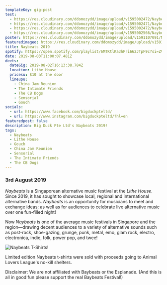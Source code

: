 ```yaml
---
templateKey: gig-post
test:
  - https://res.cloudinary.com/ddomozydd/image/upload/v1595002472/Naybeats/Naybeats_hrzjbu.jpg
  - https://res.cloudinary.com/ddomozydd/image/upload/v1595002471/Naybeats/Naybeats3_ssvjtg.jpg
  - https://res.cloudinary.com/ddomozydd/image/upload/v1595002472/Naybeats/Naybeats2_vdabsq.jpg
  - https://res.cloudinary.com/ddomozydd/image/upload/v1595002566/Naybeats/Naybeats4_vm8knb.jpg
poster: https://res.cloudinary.com/ddomozydd/image/upload/v1591107091/Naybeats/naybeat_hmhdyg.jpg
featuredimageo: https://res.cloudinary.com/ddomozydd/image/upload/v1591107091/Naybeats/naybeat_hmhdyg.jpg
title: Naybeats 2019
spotify: https://open.spotify.com/playlist/6MTKtlKa3hPri662JTpF9c?si=ZVj-fFNbTyKsPzc7z3pNWA
date: 2019-08-03T11:00:07.481Z
deets:
  dateGig: 2019-08-02T16:13:38.784Z
  location: Lithe House
  pricesu: $10 at the door
  lineupu:
    - China Jam Reunion
    - The Intimate Friends
    - The CB Dogs
    - Sensorial
    - Gouch
socials:
  - url: https://www.facebook.com/bigduckpteltd/
  - url: https://www.instagram.com/bigduckpteltd/?hl=en
featuredpost: false
description: Big Duck Pte Ltd's Naybeats 2019!
tags:
  - Naybeats
  - Lithe House
  - Gouch
  - China Jam Reunion
  - Sensorial
  - The Intimate Friends
  - The CB Dogs
---
```

### 3rd August 2019

*Naybeats* is a Singaporean alternative music festival at the *Lithe House*. Since 2019, it has sought to showcase local, regional and international alternative bands. *Naybeats* is an opportunity for musicians to meet and exchange ideas; as well as for audiences to celebrate live alternative music over one fun-filled night!

Now *Naybeats* is one of the average music festivals in Singapore and the region—drawing decent audiences to a variety of alternative sounds such as post-rock, shoe-gazing, grunge, punk, metal, emo, glam rock, electro, electronica, indie, folk, power pop, and twee!



![](https://res.cloudinary.com/ddomozydd/image/upload/v1591106471/Naybeats/Nayshirt_fosofz.jpg "Naybeats T-Shirts!")

Limited edition Naybeats t-shirts were sold with proceeds going to Animal Lovers League's no-kill shelters.

Disclaimer: We are not affiliated with Baybeats or the Esplanade. (And this is all in good fun please support the real Baybeats Festival!)
